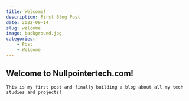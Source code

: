 ```yaml
---
title: Welcome!
description: First Blog Post
date: 2022-09-14
slug: welcome
image: background.jpg
categories:
    - Post
    - Welcome
---
```


## Welcome to Nullpointertech.com!
    
    This is my first post and finally building a blog about all my tech studies and projects!
